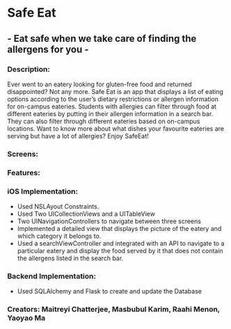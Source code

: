 # Safe Eat
## - Eat safe when we take care of finding the allergens for you -

### Description: 
Ever went to an eatery looking for gluten-free food and returned disappointed? Not any more. Safe Eat is an app that displays a list of eating options according to the user’s dietary restrictions or allergen information for on-campus eateries. Students with allergies can filter through food at different eateries by putting in their allergen information in a search bar. They can also filter through different eateries based on on-campus locations. Want to know more about what dishes your favourite eateries are serving but have a lot of allergies? Enjoy SafeEat!
### Screens: 
### Features:
### iOS Implementation: 
- Used NSLAyout Constraints. 
- Used Two UICollectionViews and a UITableView 
- Two UINavigationControllers to navigate between three screens
- Implemented a detailed view that displays the picture of the eatery and which category it belongs to.
- Used a searchViewController and integrated with an API to navigate to a particular eatery and display the food served by it that does not contain the allergens listed in the search bar.
                    
### Backend Implementation: 
- Used SQLAlchemy and Flask to create and update the Database
### Creators: Maitreyi Chatterjee, Masbubul Karim, Raahi Menon, Yaoyao Ma
